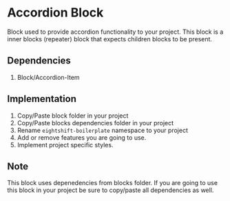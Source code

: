 # Accordion Block

Block used to provide accordion functionality to your project. This block is a inner blocks (repeater) block that expects children blocks to be present.

## Dependencies

1. Block/Accordion-Item

## Implementation
1. Copy/Paste block folder in your project
2. Copy/Paste blocks dependencies folder in your project
3. Rename `eightshift-boilerplate` namespace to your project
4. Add or remove features you are going to use.
5. Implement project specific styles.

## Note
This block uses depenedencies from blocks folder. If you are going to use this block in your project be sure to copy/paste all dependencies as well.

